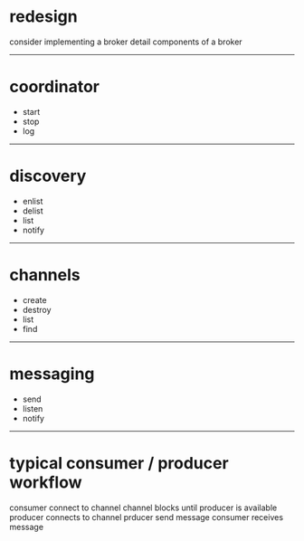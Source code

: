 # redesign

consider implementing a broker
detail components of a broker

---

# coordinator

- start
- stop
- log

---

# discovery

- enlist
- delist
- list
- notify

---

# channels

- create
- destroy
- list
- find

---

# messaging

- send
- listen
- notify

---

# typical consumer / producer workflow

consumer connect to channel
channel blocks until producer is available
producer connects to channel
prducer send message
consumer receives message

